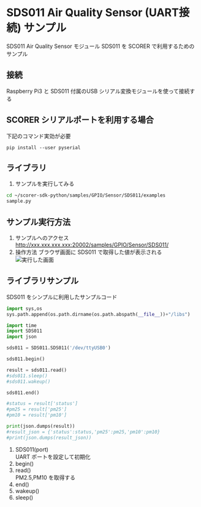 # SDS011 Air Quality Sensor (UART接続) サンプル
SDS011 Air Quality Sensor モジュール SDS011 を SCORER で利用するためのサンプル

## 接続
Raspberry Pi3 と SDS011 付属のUSB シリアル変換モジュールを使って接続する

## SCORER シリアルポートを利用する場合
下記のコマンド実効が必要
```
pip install --user pyserial
```

## ライブラリ

1. サンプルを実行してみる
```bash
cd ~/scorer-sdk-python/samples/GPIO/Sensor/SDS011/examples
sample.py
```

## サンプル実行方法
1. サンプルへのアクセス
http://xxx.xxx.xxx.xxx:20002/samples/GPIO/Sensor/SDS011/
2. 操作方法
ブラウザ画面に SDS011 で取得した値が表示される<br>
![実行した画面]()

## ライブラリサンプル
SDS011 をシンプルに利用したサンプルコード
```python:sample.py
import sys,os
sys.path.append(os.path.dirname(os.path.abspath(__file__))+"/libs")

import time
import SDS011
import json

sds011 = SDS011.SDS011('/dev/ttyUSB0')

sds011.begin()

result = sds011.read()
#sds011.sleep()
#sds011.wakeup()

sds011.end()

#status = result['status']
#pm25 = result['pm25']
#pm10 = result['pm10']

print(json.dumps(result))
#result_json = {'status':status,'pm25':pm25,'pm10':pm10}
#print(json.dumps(result_json))
```

1. SDS011(port) <br> UART ポートを設定して初期化
2. begin() <br>
3. read() <br> PM2.5,PM10 を取得する
4. end() <br>
5. wakeup() <br>
6. sleep() <br>
